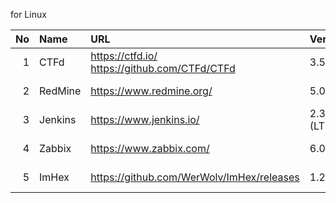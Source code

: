 <!-- since 2022/05/11(WED) -->

for Linux

|No |Name | URL | Version | LastUpdate |
|--:|:--  |:--  |:-- |:--|
|  1|CTFd    | https://ctfd.io/   https://github.com/CTFd/CTFd | 3.5.0 | 2022-05-09 |
|  2|RedMine | https://www.redmine.org/ | 5.0.3 | 2022-10-02 |
|  3|Jenkins | https://www.jenkins.io/ | 2.332.3 (LTS)| 2022-05-04 |
|  4|Zabbix  | https://www.zabbix.com/ | 6.0.4 | 2022-05-03 |
|  5|ImHex   | https://github.com/WerWolv/ImHex/releases | 1.29.0 | 2023-05-21 |
